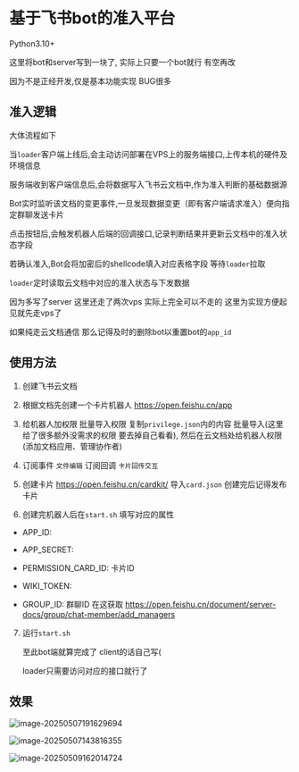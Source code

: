 # 基于飞书bot的准入平台

Python3.10+ 

这里将bot和server写到一块了, 实际上只要一个bot就行 有空再改

因为不是正经开发,仅是基本功能实现 BUG很多

## 准入逻辑

大体流程如下

当`loader`客户端上线后,会主动访问部署在VPS上的服务端接口,上传本机的硬件及环境信息

服务端收到客户端信息后,会将数据写入飞书云文档中,作为准入判断的基础数据源

Bot实时监听该文档的变更事件,一旦发现数据变更（即有客户端请求准入）便向指定群聊发送卡片

点击按钮后,会触发机器人后端的回调接口,记录判断结果并更新云文档中的准入状态字段

若确认准入,Bot会将加密后的shellcode填入对应表格字段 等待`loader`拉取

`loader`定时读取云文档中对应的准入状态与下发数据



因为多写了server 这里还走了两次vps 实际上完全可以不走的 这里为实现方便起见就先走vps了

如果纯走云文档通信 那么记得及时的删除bot以重置bot的`app_id`

## 使用方法

1. 创建飞书云文档

2. 根据文档先创建一个卡片机器人 https://open.feishu.cn/app 

3. 给机器人加权限 批量导入权限 复制`privilege.json`内的内容 批量导入(这里给了很多额外没需求的权限 要去掉自己看看), 然后在云文档处给机器人权限(添加文档应用、管理协作者)

4. 订阅事件 `文件编辑`  订阅回调 `卡片回传交互`

5. 创建卡片 https://open.feishu.cn/cardkit/ 导入`card.json` 创建完后记得发布卡片

6. 创建完机器人后在`start.sh` 填写对应的属性
+ APP_ID: 

+ APP_SECRET: 

+ PERMISSION_CARD_ID: 卡片ID

+ WIKI_TOKEN: 

+ GROUP_ID: 群聊ID 在这获取 https://open.feishu.cn/document/server-docs/group/chat-member/add_managers 

7. 运行`start.sh` 
    
    至此bot端就算完成了 client的话自己写(  

    loader只需要访问对应的接口就行了

## 效果

![image-20250507191629694](https://img-host-arcueid.oss-cn-hangzhou.aliyuncs.com/img202505071916749.png)

![image-20250507143816355](https://img-host-arcueid.oss-cn-hangzhou.aliyuncs.com/img202505071438428.png)

![image-20250509162014724](https://img-host-arcueid.oss-cn-hangzhou.aliyuncs.com/img202505091620940.png)